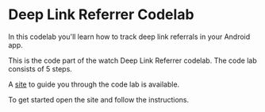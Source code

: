 Deep Link Referrer Codelab
===============================

In this codelab you'll learn how to track deep link referrals in your
Android app.

This is the code part of the watch Deep Link Referrer codelab.
The code lab consists of 5 steps.

A [site](https://code-labs.io/search/deeplink-referrer) to guide you through
the code lab is available.

To get started open the site and follow the instructions.
